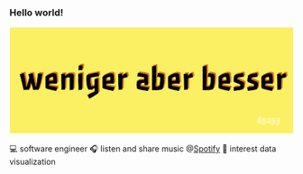 ### Hello world!

[![weniger aber besser](https://raw.githubusercontent.com/alpers/alpers/master/wab.png)](https://twitter.com/alpers)

💻 software engineer
🎧 listen and share music @[Spotify](https://open.spotify.com/user/alpers)
🌊 interest data visualization

